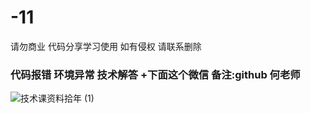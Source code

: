 # -11
请勿商业 代码分享学习使用
如有侵权  请联系删除


### 代码报错 环境异常 技术解答 +下面这个微信 备注:github 何老师
![技术课资料拾年 (1)](https://user-images.githubusercontent.com/42987957/154217512-4c971483-d19a-42e4-911f-90bd01fe4841.jpg)
